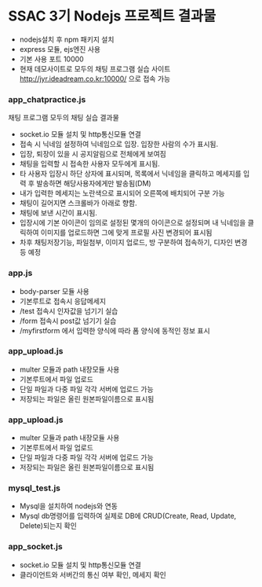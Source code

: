 # SSAC 3기 Nodejs 프로젝트 결과물

* nodejs설치 후 npm 패키지 설치
* express 모듈, ejs엔진 사용
* 기본 사용 포트 10000
* 현재 데모사이트로 모두의 채팅 프로그램 실습 사이트 http://jyr.ideadream.co.kr:10000/ 으로 접속 가능

### app_chatpractice.js
채팅 프로그램 모두의 채팅 실습 결과물
* socket.io 모듈 설치 및 http통신모듈 연결
* 접속 시 닉네임 설정하여 닉네임으로 입장. 입장한 사람의 수가 표시됨.
* 입장, 퇴장이 있을 시 공지알림으로 전체에게 보여짐
* 채팅을 입력할 시 접속한 사용자 모두에게 표시됨.
* 타 사용자 입장시 하단 상자에 표시되며, 목록에서 닉네임을 클릭하고 메세지를 입력 후 발송하면 해당사용자에게만 발송됨(DM)
* 내가 입력한 메세지는 노란색으로 표시되어 오른쪽에 배치되어 구분 가능
* 채팅이 길어지면 스크롤바가 아래로 향함.
* 채팅에 보낸 시간이 표시됨.
* 입장시에 기본 아이콘이 임의로 설정된 몇개의 아이콘으로 설정되며 내 닉네임을 클릭하여 이미지를 업로드하면 그에 맞게 프로필 사진 변경되어 표시됨
* 차후 채팅저장기능, 파일첨부, 이미지 업로드, 방 구분하여 접속하기, 디자인 변경 등 예정

### app.js
* body-parser 모듈 사용
* 기본루트로 접속시 응답메세지
* /test 접속시 인자값을 넘기기 실습
* /form 접속시 post값 넘기기 실습
* /myfirstform 에서 입력한 양식에 따라 폼 양식에 동적인 정보 표시

### app_upload.js
* multer 모듈과 path 내장모듈 사용
* 기본루트에서 파일 업로드
* 단일 파일과 다중 파일 각각 서버에 업로드 가능
* 저장되는 파일은 올린 원본파일이름으로 표시됨

### app_upload.js
* multer 모듈과 path 내장모듈 사용
* 기본루트에서 파일 업로드
* 단일 파일과 다중 파일 각각 서버에 업로드 가능
* 저장되는 파일은 올린 원본파일이름으로 표시됨

### mysql_test.js
* Mysql을 설치하여 nodejs와 연동
* Mysql db명령어를 입력하여 실제로 DB에 CRUD(Create, Read, Update, Delete)되는지 확인

### app_socket.js
* socket.io 모듈 설치 및 http통신모듈 연결
* 클라이언트와 서버간의 통신 여부 확인, 메세지 확인

